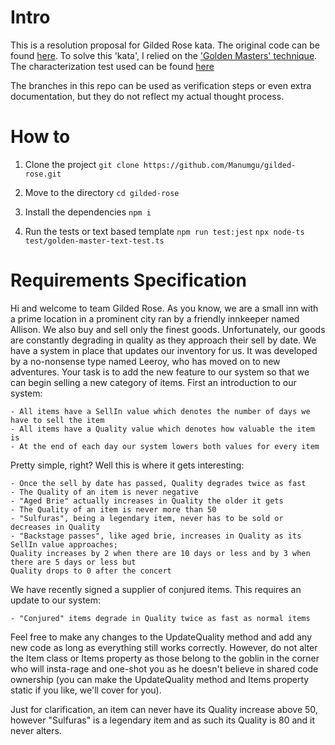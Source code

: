 # Intro
This is a resolution proposal for Gilded Rose kata. The original code can be found [here](https://github.com/emilybache/GildedRose-Refactoring-Kata/tree/main/TypeScript).
To solve this 'kata', I relied on the ['Golden Masters' technique](https://stevenschwenke.de/whatIsTheGoldenMasterTechnique). The characterization test used can be found [here](https://github.com/Manumgu/gilded-rose/blob/main/test/gilded-rose.spec.ts)

The branches in this repo can be used as verification steps or even extra documentation, but they do not reflect my actual thought process.

# How to
1. Clone the project
`git clone https://github.com/Manumgu/gilded-rose.git`

2. Move to the directory
`cd gilded-rose`

3. Install the dependencies
`npm i`

4. Run the tests or text based template
`npm run test:jest`
`npx node-ts test/golden-master-text-test.ts`


# Requirements Specification

Hi and welcome to team Gilded Rose. As you know, we are a small inn with a prime location in a
prominent city ran by a friendly innkeeper named Allison. We also buy and sell only the finest goods.
Unfortunately, our goods are constantly degrading in quality as they approach their sell by date. We
have a system in place that updates our inventory for us. It was developed by a no-nonsense type named
Leeroy, who has moved on to new adventures. Your task is to add the new feature to our system so that
we can begin selling a new category of items. First an introduction to our system:

	- All items have a SellIn value which denotes the number of days we have to sell the item
	- All items have a Quality value which denotes how valuable the item is
	- At the end of each day our system lowers both values for every item

Pretty simple, right? Well this is where it gets interesting:

	- Once the sell by date has passed, Quality degrades twice as fast
	- The Quality of an item is never negative
	- "Aged Brie" actually increases in Quality the older it gets
	- The Quality of an item is never more than 50
	- "Sulfuras", being a legendary item, never has to be sold or decreases in Quality
	- "Backstage passes", like aged brie, increases in Quality as its SellIn value approaches;
	Quality increases by 2 when there are 10 days or less and by 3 when there are 5 days or less but
	Quality drops to 0 after the concert

We have recently signed a supplier of conjured items. This requires an update to our system:

	- "Conjured" items degrade in Quality twice as fast as normal items

Feel free to make any changes to the UpdateQuality method and add any new code as long as everything
still works correctly. However, do not alter the Item class or Items property as those belong to the
goblin in the corner who will insta-rage and one-shot you as he doesn't believe in shared code
ownership (you can make the UpdateQuality method and Items property static if you like, we'll cover
for you).

Just for clarification, an item can never have its Quality increase above 50, however "Sulfuras" is a
legendary item and as such its Quality is 80 and it never alters.
